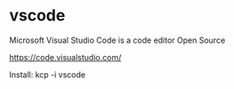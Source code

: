# vscode
Microsoft Visual Studio Code is a code editor Open Source

https://code.visualstudio.com/

Install:
kcp -i vscode
